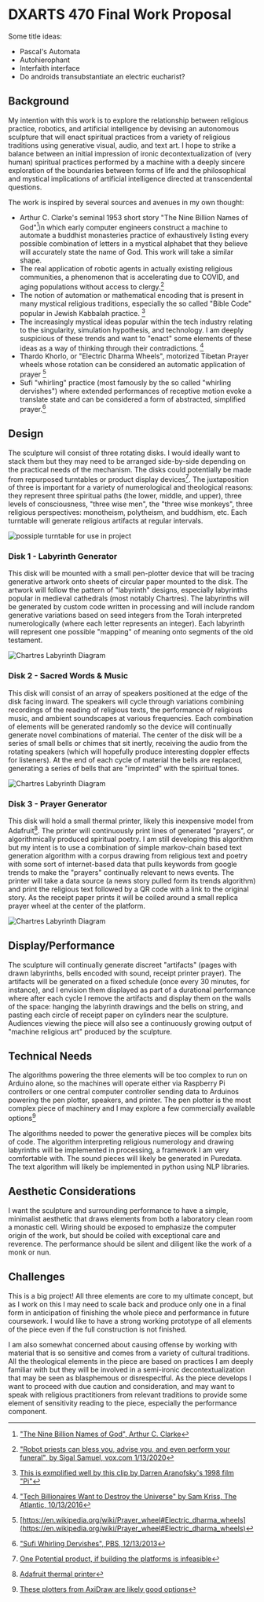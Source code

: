 

# DXARTS 470 Final Work Proposal

Some title ideas:

- Pascal's Automata 
- Autohierophant
- Interfaith interface
- Do androids transubstantiate an electric eucharist? 

## Background

My intention with this work is to explore the relationship between religious practice, robotics, and artificial intelligence by devising an autonomous sculpture that will enact spiritual practices from a variety of religious traditions using generative visual, audio, and text art. I hope to strike a balance between an initial impression of ironic decontextualization of (very human) spiritual practices performed by a machine with a deeply sincere exploration of the boundaries between forms of life and the philosophical and mystical implications of artificial intelligence directed at transcendental questions. 

The work is inspired by several sources and avenues in my own thought:

- Arthur C. Clarke's seminal 1953 short story "The Nine Billion Names of God"[^1]in which early computer engineers construct a machine to automate a buddhist monasteries practice of exhaustively listing every possible combination of letters in a mystical alphabet that they believe will accurately state the name of God. This work will take a similar shape.
- The real application of robotic agents in actually existing religious communities, a phenomenon that is accelerating due to COVID, and aging populations without access to clergy.[^2]
- The notion of automation or mathematical encoding that is present in many mystical religious traditions, especially the so called "Bible Code" popular in Jewish Kabbalah practice. [^3] 
- The increasingly mystical ideas popular within the tech industry relating to the singularity, simulation hypothesis, and technology. I am deeply suspicious of these trends and want to "enact" some elements of these ideas as a way of thinking through their contradictions. [^4] 
- Thardo Khorlo, or "Electric Dharma Wheels", motorized Tibetan Prayer wheels whose rotation can be considered an automatic application of prayer [^5]
- Sufi "whirling" practice (most famously by the so called "whirling dervishes") where extended performances of receptive motion evoke a translate state and can be considered a form of abstracted, simplified prayer.[^6] 

## Design

The sculpture will consist of three rotating disks. I would ideally want to stack them but they may need to be arranged side-by-side depending on the practical needs of the mechanism. The disks could potentially be made from repurposed turntables or product display devices[^7]. The juxtaposition of three is important for a variety of numerological and theological reasons: they represent three spiritual paths (the lower, middle, and upper), three levels of consciousness, "three wise men", the "three wise monkeys", three religious perspectives: monotheism, polytheism, and buddhism, etc. Each turntable will generate religious artifacts at regular intervals. 

![possiple turntable for use in project](images/turntable.jpg)

### Disk 1 - Labyrinth Generator

This disk will be mounted with a small pen-plotter device that will be tracing generative artwork onto sheets of circular paper mounted to the disk. The artwork will follow the pattern of "labyrinth" designs, especially labyrinths popular in medieval cathedrals (most notably Chartres). The labyrinths will be generated by custom code written in processing and will include random generative variations based on seed integers from the Torah interpreted numerologically (where each letter represents an integer). Each labyrinth will represent one possible "mapping" of meaning onto segments of the old testament. 

![Chartres Labyrinth Diagram](images/chartres.jpg)


### Disk 2 - Sacred Words & Music

This disk will consist of an array of speakers positioned at the edge of the disk facing inward. The speakers will cycle through variations combining recordings of the reading of religious texts, the performance of religious music, and ambient soundscapes at various frequencies. Each combination of elements will be generated randomly so the device will continually generate novel combinations of material. The center of the disk will be a series of small bells or chimes that sit inertly, receiving the audio from the rotating speakers (which will hopefully produce interesting doppler effects for listeners). At the end of each cycle of material the bells are replaced, generating a series of bells that are "imprinted" with the spiritual tones.

![Chartres Labyrinth Diagram](images/audio.jpg)

 ### Disk 3 - Prayer Generator

This disk will hold a small thermal printer, likely this inexpensive model from Adafruit[^8]. The printer will continuously print lines of generated "prayers", or algorithmically produced spiritual poetry. I am still developing this algorithm but my intent is to use a combination of simple markov-chain based text generation algorithm with a corpus drawing from religious text and poetry with some sort of internet-based data that pulls keywords from google trends to make the "prayers" continually relevant to news events. The printer will take a data source (a news story pulled form its trends algorithm) and print the religious text followed by a QR code with a link to the original story. As the receipt paper prints it will be coiled around a small replica prayer wheel at the center of the platform. 

![Chartres Labyrinth Diagram](images/wheel.jpg)

## Display/Performance

The sculpture will continually generate discreet "artifacts" (pages with drawn labyrinths, bells encoded with sound, receipt printer prayer). The artifacts will be generated on a fixed schedule (once every 30 minutes, for instance), and I envision them displayed as part of a durational performance where after each cycle I remove the artifacts and display them on the walls of the space: hanging the labyrinth drawings and the bells on string, and pasting each circle of receipt paper on cylinders near the sculpture. Audiences viewing the piece will also see a continuously growing output of "machine religious art" produced by the sculpture.

## Technical Needs

The algorithms powering the three elements will be too complex to run on Arduino alone, so the machines will operate either via Raspberry Pi controllers or one central computer controller sending data to Arduinos powering the pen plotter, speakers, and printer. The pen plotter is the most complex piece of machinery and I may explore a few commercially available options[^9] 

The algorithms needed to power the generative pieces will be complex bits of code. The algorithm interpreting religious numerology and drawing labyrinths will be implemented in processing, a framework I am very comfortable with. The sound pieces will likely be generated in Puredata. The text algorithm will likely be implemented in python using NLP libraries. 

## Aesthetic Considerations

I want the sculpture and surrounding performance to have a simple, minimalist aesthetic that draws elements from both a laboratory clean room a monastic cell. Wiring should be exposed to emphasize the computer origin of the work, but should be coiled with exceptional care and reverence. The performance should be silent and diligent like the work of a monk or nun. 

## Challenges

This is a big project! All three elements are core to my ultimate concept, but as I work on this I may need to scale back and produce only one in a final form in anticipation of finishing the whole piece and performance in future coursework. I would like to have a strong working prototype of all elements of the piece even if the full construction is not finished. 

I am also somewhat concerned about causing offense by working with material that is so sensitive and comes from a variety of cultural traditions. All the theological elements in the piece are based on practices I am deeply familiar with but they will be involved in a semi-ironic decontextualization that may be seen as blasphemous or disrespectful. As the piece develops I want to proceed with due caution and consideration, and may want to speak with religious practitioners from relevant traditions to provide some element of sensitivity reading to the piece, especially the performance component. 

[^1]: ["The Nine Billion Names of God", Arthur C. Clarke](https://en.wikipedia.org/wiki/The_Nine_Billion_Names_of_God)

[^2]: ["Robot priests can bless you, advise you, and even perform your funeral", by Sigal Samuel, vox.com 1/13/2020](https://www.vox.com/future-perfect/2019/9/9/20851753/ai-religion-robot-priest-mindar-buddhism-christianity)

[^3]: [This is exmplified well by this clip by Darren Aranofsky's 1998 film "Pi"](https://www.youtube.com/watch?v=3vi7043z6tI) 

[^4]: ["Tech Billionaires Want to Destroy the Universe" by Sam Kriss, The Atlantic, 10/13/2016](https://www.theatlantic.com/technology/archive/2016/10/silicon-valley-is-obsessed-with-a-false-notion-of-reality/503963/)

[^5]: [https://en.wikipedia.org/wiki/Prayer_wheel#Electric_dharma_wheels](https://en.wikipedia.org/wiki/Prayer_wheel#Electric_dharma_wheels)

[^6]: ["Sufi Whirling Dervishes", PBS, 12/13/2013](https://www.pbs.org/wnet/religionandethics/2013/12/13/february-1-2013-sufi-whirling-dervishes/14517/)

[^7]: [One Potential product, if building the platforms is infeasible](https://www.bhphotovideo.com/c/product/1446505-REG/edelkrone_82061_product_turntable_for_tilt.html/?ap=y&ap=y&smp=y&smp=y&lsft=BI%3A514&gclid=CjwKCAjwgISIBhBfEiwALE19SWZKrN1CyZXbBEZNr71RAUjOVPmIO_thos5l56MNJuBRqaB5OGqN6xoCqEQQAvD_BwE) 

[^8]: [Adafruit thermal printer](https://www.adafruit.com/category/205) 

[^9]: [These plotters from AxiDraw are likely good options](https://axidraw.com)
